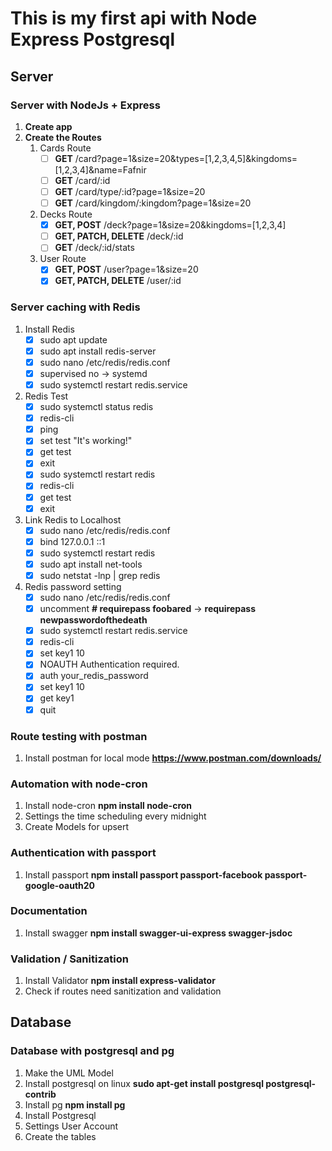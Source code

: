 # This is my first api with Node Express Postgresql

## Server
### Server with NodeJs + Express
1. **Create app** 
2. **Create the Routes**
      1. Cards Route
            - [ ] **GET** /card?page=1&size=20&types=[1,2,3,4,5]&kingdoms=[1,2,3,4]&name=Fafnir 
            - [ ] **GET** /card/:id 
            - [ ] **GET** /card/type/:id?page=1&size=20 
            - [ ] **GET** /card/kingdom/:kingdom?page=1&size=20
      2. Decks Route
            - [x] **GET, POST** /deck?page=1&size=20&kingdoms=[1,2,3,4]
            - [ ] **GET, PATCH, DELETE** /deck/:id
            - [ ] **GET** /deck/:id/stats
      3. User Route
            - [x] **GET, POST** /user?page=1&size=20
            - [x] **GET, PATCH, DELETE** /user/:id

### Server caching with Redis
1. Install Redis
      - [x] sudo apt update
      - [x] sudo apt install redis-server
      - [x] sudo nano /etc/redis/redis.conf
      - [x] supervised no -> systemd
      - [x] sudo systemctl restart redis.service
2. Redis Test
      - [x] sudo systemctl status redis
      - [x] redis-cli
      - [x] ping
      - [x] set test "It's working!"
      - [x] get test
      - [x] exit
      - [x] sudo systemctl restart redis
      - [x] redis-cli
      - [x] get test
      - [x] exit
3. Link Redis to Localhost
      - [x] sudo nano /etc/redis/redis.conf
      - [x] bind 127.0.0.1 ::1
      - [x] sudo systemctl restart redis
      - [x] sudo apt install net-tools
      - [x] sudo netstat -lnp | grep redis
4. Redis password setting
      - [x] sudo nano /etc/redis/redis.conf
      - [x] uncomment **# requirepass foobared** -> **requirepass newpasswordofthedeath**
      - [x] sudo systemctl restart redis.service
      - [x] redis-cli
      - [x] set key1 10
      - [x] NOAUTH Authentication required.
      - [x] auth your_redis_password
      - [x] set key1 10
      - [x] get key1
      - [x] quit

### Route testing with postman
1. Install postman for local mode **https://www.postman.com/downloads/**

### Automation with node-cron
1. Install node-cron **npm install node-cron**
2. Settings the time scheduling every midnight
3. Create Models for upsert

### Authentication with passport
1. Install passport **npm install passport passport-facebook passport-google-oauth20** 

### Documentation
1. Install swagger **npm install swagger-ui-express swagger-jsdoc**

### Validation / Sanitization
1. Install Validator **npm install express-validator**
2. Check if routes need sanitization and validation 

## Database
### Database with postgresql and pg
1. Make the UML Model
2. Install postgresql on linux **sudo apt-get install postgresql postgresql-contrib**
3. Install pg **npm install pg**
4. Install Postgresql
5. Settings User Account
6. Create the tables 
